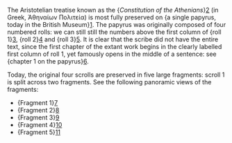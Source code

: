 The Aristotelian treatise known as the {*Constitution of the Athenians*}[2] (in Greek, Ἀθηναίων Πολιτεία) is most fully preserved on {a single papyrus, today in the British Museum}[1].  The papyrus was originally composed of four numbered rolls: we can still still the numbers above the first column of {roll 1}[3], {roll 2}[4]  and {roll 3}[5].  It is clear that the scribe did not have the entire text, since the first chapter of the extant work begins in the clearly labelled first column of roll 1, yet famously opens in the middle of a sentence:  see {chapter 1 on the papyrus}[6].

Today, the original four scrolls are preserved in five large fragments:  scroll 1 is split across two fragments.  See the following panoramic views of the fragments:

- {Fragment 1}[7]
- {Fragment 2}[8]
- {Fragment 3}[9]
- {Fragment 4}[10]
- {Fragment 5}[11]

[1]: urn:cite:athPol:bm131 "The physical artifact of the papyrus, today in the British Museum"
[2]: urn:cts:greekLit:tlg0086.tlg003 "The Aristotelian text *Constitution of the Athenians*"
[3]: urn:cite:fufolioimg:AthPol.131_1v_pano:0.171,0.0875,0.0105,0.0333 "Number identifying scroll 1"
[4]: urn:cite:fufolioimg:AthPol.131_3v_pano:0.0435,0.0353,0.01,0.0543  "Number identifying scroll 2"
[5]: urn:cite:fufolioimg:AthPol.131_4v_pano:0.0775,0.0768,0.0205,0.0237  "Number identifying scroll 3"
[6]: urn:cite:fufolioimg:AthPol.131_1v_1_col_1:0.0405,0.0384,0.8615,0.0697 "Chapter 1 of Ath Pol"
[7]: urn:cite:fufolioimg:AthPol.131_1v_pano "Fragment 1"
[8]: urn:cite:fufolioimg:AthPol.131_2v_pano "Fragment 2"
[9]: urn:cite:fufolioimg:AthPol.131_3v_pano "Fragment 3"
[10]: urn:cite:fufolioimg:AthPol.131_4v_pano "Fragment 4"
[11]: urn:cite:fufolioimg:AthPol.131_5v_pano "Fragment 5"